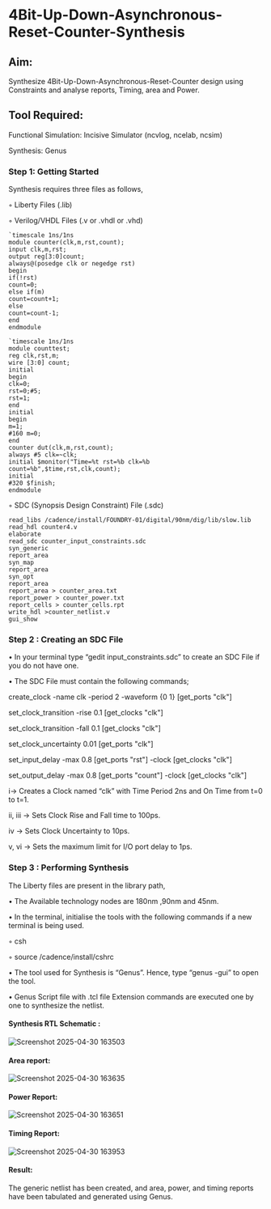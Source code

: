 # 4Bit-Up-Down-Asynchronous-Reset-Counter-Synthesis

## Aim:

Synthesize 4Bit-Up-Down-Asynchronous-Reset-Counter design using Constraints and analyse reports, Timing, area and Power.

## Tool Required:

Functional Simulation: Incisive Simulator (ncvlog, ncelab, ncsim)

Synthesis: Genus

### Step 1: Getting Started

Synthesis requires three files as follows,

◦ Liberty Files (.lib)

◦ Verilog/VHDL Files (.v or .vhdl or .vhd)

```
`timescale 1ns/1ns
module counter(clk,m,rst,count);
input clk,m,rst;
output reg[3:0]count;
always@(posedge clk or negedge rst)
begin
if(!rst)
count=0;
else if(m)
count=count+1;
else
count=count-1;
end 
endmodule

```
```
`timescale 1ns/1ns
module counttest;
reg clk,rst,m;
wire [3:0] count;
initial
begin
clk=0;
rst=0;#5;
rst=1;
end
initial
begin
m=1;
#160 m=0;
end
counter dut(clk,m,rst,count);
always #5 clk=~clk;
initial $monitor("Time=%t rst=%b clk=%b count=%b",$time,rst,clk,count);
initial
#320 $finish;
endmodule

```
◦ SDC (Synopsis Design Constraint) File (.sdc)

```
read_libs /cadence/install/FOUNDRY-01/digital/90nm/dig/lib/slow.lib
read_hdl counter4.v
elaborate
read_sdc counter_input_constraints.sdc 
syn_generic
report_area
syn_map
report_area
syn_opt
report_area 
report_area > counter_area.txt
report_power > counter_power.txt
report_cells > counter_cells.rpt
write_hdl >counter_netlist.v
gui_show

```

 ### Step 2 : Creating an SDC File

•	In your terminal type “gedit input_constraints.sdc” to create an SDC File if you do not have one.

•	The SDC File must contain the following commands;

create_clock -name clk -period 2 -waveform {0 1} [get_ports "clk"]

set_clock_transition -rise 0.1 [get_clocks "clk"]

set_clock_transition -fall 0.1 [get_clocks "clk"]

set_clock_uncertainty 0.01 [get_ports "clk"]

set_input_delay -max 0.8 [get_ports "rst"] -clock [get_clocks "clk"]

set_output_delay -max 0.8 [get_ports "count"] -clock [get_clocks "clk"]

i→ Creates a Clock named “clk” with Time Period 2ns and On Time from t=0 to t=1.

ii, iii → Sets Clock Rise and Fall time to 100ps.

iv → Sets Clock Uncertainty to 10ps.

v, vi → Sets the maximum limit for I/O port delay to 1ps.

### Step 3 : Performing Synthesis

The Liberty files are present in the library path,

• The Available technology nodes are 180nm ,90nm and 45nm.

• In the terminal, initialise the tools with the following commands if a new terminal is being
used.

◦ csh

◦ source /cadence/install/cshrc

• The tool used for Synthesis is “Genus”. Hence, type “genus -gui” to open the tool.

• Genus Script file with .tcl file Extension commands are executed one by one to synthesize the netlist.

#### Synthesis RTL Schematic :

![Screenshot 2025-04-30 163503](https://github.com/user-attachments/assets/debb40dd-9f9d-44e2-9d4b-20758298f856)

#### Area report:
![Screenshot 2025-04-30 163635](https://github.com/user-attachments/assets/f6bcb1c7-ae63-479c-a327-d5f1a4a21428)

#### Power Report:
![Screenshot 2025-04-30 163651](https://github.com/user-attachments/assets/2a20ea3b-fee3-4d09-b073-61e34e176b84)


#### Timing Report: 
![Screenshot 2025-04-30 163953](https://github.com/user-attachments/assets/bf49aa58-cba0-4eb7-ac94-f6816a294fbc)


#### Result: 

The generic netlist has been created, and area, power, and timing reports have been tabulated and generated using Genus.





